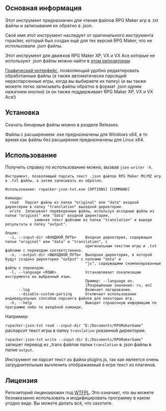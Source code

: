 ## Основная информация

Этот инструмент предназначен для чтения файлов RPG Maker игр в .txt файлы и записывания их обратно в .json.

Своё имя этот инструмент наследует от оригинального инструмента rvpacker, который был создан ещё для тех версий RPG Maker, что не использовали .json файлы.

Этот инструмент для движков RPG Maker XP, VX и VX Ace которые не используют .json файлы можно найти в [этом репозитории](https://github.com/savannstm/rvpacker-txt).

[Графический интерфейс](https://github.com/savannstm/rpgm-translation-gui), позволяющий удобно редактировать обработанные файлы (а также автоматически парсящий нераспарсенные игры, когда вы выбираете их папку) (и вы также можете легко записывать файлы обратно в формат .json одним нажатием кнопки) (и он также поддерживает RPG Maker XP, VX и VX Ace!)

## Установка

Скачать бинарные файлы можно в разделе Releases.

Файлы с расширением .exe предназначены для Windows x64, в то время как файлы без расширения предназначены для Linux x64.

## Использование

Получить справку по использованию можно, вызвав `json-writer -h`.

```
Инструмент, позволяющий парсить текст .json файлов RPG Maker MV/MZ игр в .txt файлы, а затем записывать их обратно.

Использование: rvpacker-json-txt.exe [OPTIONS] [COMMAND]

Команды:
  read   Парсит файлы из папки "original" или "data" входной директории в папку "translation" выходной директории.
  write  Записывает переведенные файлы, используя исходные файлы из папки "original" или "data" входной директории,
             заменяя текст файлами из папки "translation" и выводя результаты в папку "output".

Опции:
  -i, --input-dir <ВХОДНОЙ_ПУТЬ>    Входная директория, содержащая папки "original" или "data" и "translation", с
                                    оригинальным текстом игры и .txt файлами с переводом соответственно.
  -o, --output-dir <ВЫХОДНОЙ_ПУТЬ>  Выходная директория, в которой будут создана директория "output" с папками "data" и
                                    "js", содержащими скомпилированные файлы с переводом.
  -l, --language <ЯЗЫК>             Устанавливает локализацию инструмента на выбранный язык.
                                    Пример: --language en.
                                    [Разрешённые значения: ru, en]
      --log                         Включает логирование.
      --disable-custom-parsing      Отключает использование индивидуальных способов парсинга файлов для некоторых игр.
  -h, --help                        Выводит справочную информацию по программе либо по введёной команде.
```

Например:

`rvpacker-json-txt read --input-dir "E:/Documents/RPGMakerGame"` распарсит текст игры в папку `translation` указанной директории.

`rvpacker-json-txt write --input-dir E:/Documents/RPGMakerGame"` запишет перевод из \_trans файлов папки `translation` в .json файлы в папке `output`.

Инструмент не парсит текст из файла plugins.js, так как является очень затруднительным вычленить отображаемый в игре текст из плагинов.

## Лицензия

Репозиторий лицензирован под [WTFPL](http://www.wtfpl.net/).
Это означает, что вы можете безнаказанно использовать и модифицировать программу в каком угодно виде. Вы можете делать всё, что захотите.
